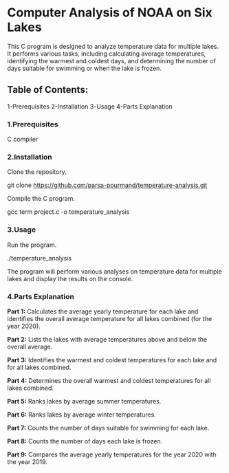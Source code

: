 Computer Analysis of NOAA on Six Lakes
====

This C program is designed to analyze temperature data for multiple lakes. It performs various tasks, including calculating average temperatures, identifying the warmest and coldest days, and determining the number of days suitable for swimming or when the lake is frozen.

Table of Contents:
--

1-Prerequisites
2-Installation
3-Usage
4-Parts Explanation

### 1.Prerequisites


C compiler

### 2.Installation

Clone the repository.

git clone https://github.com/parsa-pourmand/temperature-analysis.git

Compile the C program.

gcc term project.c -o temperature_analysis

### 3.Usage

Run the program.

./temperature_analysis

The program will perform various analyses on temperature data for multiple lakes and display the results on the console.

### 4.Parts Explanation

__Part 1:__ Calculates the average yearly temperature for each lake and identifies the overall average temperature for all lakes combined (for the year 2020).

__Part 2:__ Lists the lakes with average temperatures above and below the overall average.

__Part 3:__ Identifies the warmest and coldest temperatures for each lake and for all lakes combined.

__Part 4:__ Determines the overall warmest and coldest temperatures for all lakes combined.

__Part 5:__ Ranks lakes by average summer temperatures.

__Part 6:__ Ranks lakes by average winter temperatures.

__Part 7:__ Counts the number of days suitable for swimming for each lake.

__Part 8:__ Counts the number of days each lake is frozen.

__Part 9:__ Compares the average yearly temperatures for the year 2020 with the year 2019.
